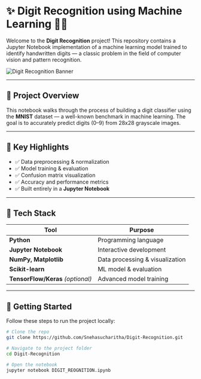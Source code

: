 # ✨ Digit Recognition using Machine Learning 🔢🧠

Welcome to the **Digit Recognition** project! This repository contains a Jupyter Notebook implementation of a machine learning model trained to identify handwritten digits — a classic problem in the field of computer vision and pattern recognition.

![Digit Recognition Banner](https://miro.medium.com/v2/resize:fit:1400/format:webp/1*WBCEkCcLZVg4wZ6IoC7i1A.png)

---

## 📌 Project Overview

This notebook walks through the process of building a digit classifier using the **MNIST** dataset — a well-known benchmark in machine learning. The goal is to accurately predict digits (0–9) from 28x28 grayscale images.

---

## 🧠 Key Highlights

- ✅ Data preprocessing & normalization  
- ✅ Model training & evaluation  
- ✅ Confusion matrix visualization  
- ✅ Accuracy and performance metrics  
- ✅ Built entirely in a **Jupyter Notebook**

---

## 🧰 Tech Stack

| Tool | Purpose |
|------|---------|
| **Python** | Programming language |
| **Jupyter Notebook** | Interactive development |
| **NumPy, Matplotlib** | Data processing & visualization |
| **Scikit-learn** | ML model & evaluation |
| **TensorFlow/Keras** *(optional)* | Advanced model training |

---

## 🚀 Getting Started

Follow these steps to run the project locally:

```bash
# Clone the repo
git clone https://github.com/Snehasucharitha/Digit-Recognition.git

# Navigate to the project folder
cd Digit-Recognition

# Open the notebook
jupyter notebook DIGIT_REOGNITION.ipynb
